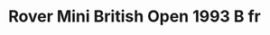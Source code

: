 ---
    title: Rover Mini British Open 1993 B fr
    slug: Rover-Mini-British-Open-1993-B-fr
    description:
    code: Rover-Mini-British-Open-1993-B-fr
    image: https://cmdiy-archive.s3.us-east-1.amazonaws.com/adverts/images/Rover+Mini+British+Open+1993+B+fr.jpeg
    download: https://cmdiy-archive.s3.us-east-1.amazonaws.com/adverts/documents/Rover+Mini+British+Open+1993+B+fr.pdf
---